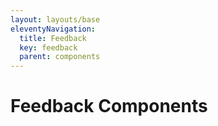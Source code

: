 ```yaml
---
layout: layouts/base
eleventyNavigation:
  title: Feedback
  key: feedback
  parent: components
---
```


# Feedback Components
